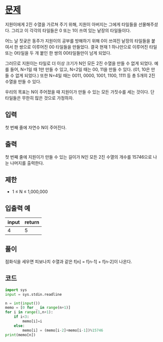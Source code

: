 # [문제](https://www.acmicpc.net/problem/1904)  
지원이에게 2진 수열을 가르쳐 주기 위해, 지원이 아버지는 그에게 타일들을 선물해주셨다. 그리고 이 각각의 타일들은 0 또는 1이 쓰여 있는 낱장의 타일들이다.

어느 날 짓궂은 동주가 지원이의 공부를 방해하기 위해 0이 쓰여진 낱장의 타일들을 붙여서 한 쌍으로 이루어진 00 타일들을 만들었다. 결국 현재 1 하나만으로 이루어진 타일 또는 0타일을 두 개 붙인 한 쌍의 00타일들만이 남게 되었다.

그러므로 지원이는 타일로 더 이상 크기가 N인 모든 2진 수열을 만들 수 없게 되었다. 예를 들어, N=1일 때 1만 만들 수 있고, N=2일 때는 00, 11을 만들 수 있다. (01, 10은 만들 수 없게 되었다.) 또한 N=4일 때는 0011, 0000, 1001, 1100, 1111 등 총 5개의 2진 수열을 만들 수 있다.

우리의 목표는 N이 주어졌을 때 지원이가 만들 수 있는 모든 가짓수를 세는 것이다. 단 타일들은 무한히 많은 것으로 가정하자.

## 입력  
첫 번째 줄에 자연수 N이 주어진다.
## 출력  
첫 번째 줄에 지원이가 만들 수 있는 길이가 N인 모든 2진 수열의 개수를 15746으로 나눈 나머지를 출력한다.


## 제한  
- 1 ≤ N ≤ 1,000,000
## 입출력 예  
|input|return|
|-----|-----|
|4|5|

## 풀이  
점화식을 세우면 피보나치 수열과 같은 f[n] = f[n-1] + f[n-2]이 나온다.

## 코드  

```python
import sys
input = sys.stdin.readline

n = int(input())
memo = [0 for _ in range(n+1)]
for i in range(1,n+1):
    if i<3:
        memo[i]=i
    else:
        memo[i] = (memo[i-2]+memo[i-1])%15746
print(memo[n])
```
